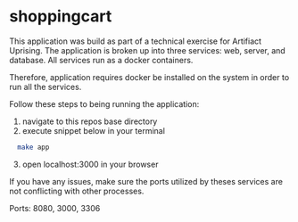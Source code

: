# shoppingcart

This application was build as part of a technical exercise for Artifiact
Uprising. The application is broken up into three services: web, server, and
database. All services run as a docker containers.

Therefore, application requires docker be installed on the system in order to
run all the services.

Follow these steps to being running the application:
1. navigate to this repos base directory
2. execute snippet below in your terminal

```bash
  make app
```

3. open localhost:3000 in your browser

If you have any issues, make sure the ports utilized by theses services are not
conflicting with other processes.

Ports: 8080, 3000, 3306

